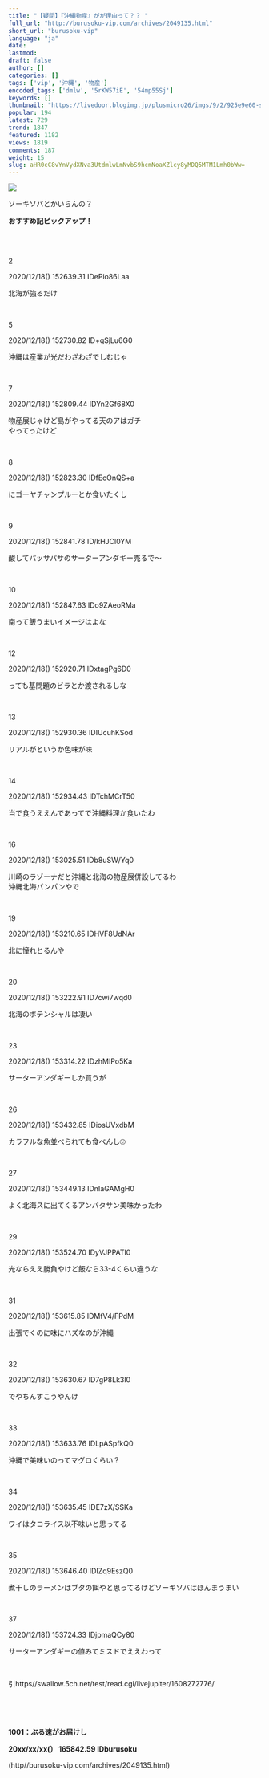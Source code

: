 ```yaml
---
title: "【疑問】『沖縄物産』がが理由って？？ "
full_url: "http://burusoku-vip.com/archives/2049135.html"
short_url: "burusoku-vip"
language: "ja"
date: 
lastmod: 
draft: false
author: []
categories: []
tags: ['vip', '沖縄', '物産']
encoded_tags: ['dmlw', '5rKW57iE', '54mp55Sj']
keywords: []
thumbnail: "https://livedoor.blogimg.jp/plusmicro26/imgs/9/2/925e9e60-s.png"
popular: 194
latest: 729
trend: 1847
featured: 1182
views: 1819
comments: 187
weight: 15
slug: aHR0cC8vYnVydXNva3UtdmlwLmNvbS9hcmNoaXZlcy8yMDQ5MTM1Lmh0bWw=
---
```


![](https://livedoor.blogimg.jp/plusmicro26/imgs/9/2/925e9e60-s.png)

<div><p>ソーキソバとかいらんの？</p><p><b>おすすめ記ピックアップ！</b></p> <p class='g-ad1'> </p> <p class='g-ad2'> </p> <p></p><br> <br><p>2 <p> 2020/12/18() 152639.31 IDePio86Laa</p></p><p> 北海が強るだけ </p><br> <p>5 <p> 2020/12/18() 152730.82 ID+qSjLu6G0</p></p><p> 沖縄は産業が光だわざわざでしむじゃ </p><br> <p>7 <p> 2020/12/18() 152809.44 IDYn2Gf68X0</p></p><p> 物産展じゃけど島がやってる天のアはガチ <br> やってったけど </p><br> <p>8 <p> 2020/12/18() 152823.30 IDfEcOnQS+a</p></p><p> にゴーヤチャンプルーとか食いたくし </p><br> <p>9 <p> 2020/12/18() 152841.78 ID/kHJCl0YM</p></p><p> 酸してパッサパサのサーターアンダギー売るで〜 </p><br> <p>10 <p> 2020/12/18() 152847.63 IDo9ZAeoRMa</p></p><p> 南って飯うまいイメージはよな </p><br> <p>12 <p> 2020/12/18() 152920.71 IDxtagPg6D0</p></p><p> っても基問題のビラとか渡されるしな </p><br> <p>13 <p> 2020/12/18() 152930.36 IDIUcuhKSod</p></p><p> リアルがというか色味が味 </p><br> <p>14 <p> 2020/12/18() 152934.43 IDTchMCrT50</p></p><p> 当で食うええんであってで沖縄料理か食いたわ </p><br> <p>16 <p> 2020/12/18() 153025.51 IDb8uSW/Yq0</p></p><p> 川崎のラゾーナだと沖縄と北海の物産展併設してるわ <br> 沖縄北海パンパンやで </p><br> <p>19 <p> 2020/12/18() 153210.65 IDHVF8UdNAr</p></p><p> 北に憧れとるんや </p><br> <p>20 <p> 2020/12/18() 153222.91 ID7cwi7wqd0</p></p><p> 北海のポテンシャルは凄い </p><br> <p>23 <p> 2020/12/18() 153314.22 IDzhMIPo5Ka</p></p><p> サーターアンダギーしか買うが </p><br> <p>26 <p> 2020/12/18() 153432.85 IDiosUVxdbM</p></p><p> カラフルな魚並べられても食べんし🙄 </p><br> <p>27 <p> 2020/12/18() 153449.13 IDnIaGAMgH0</p></p><p> よく北海スに出てくるアンバタサン美味かったわ </p><br> <p>29 <p> 2020/12/18() 153524.70 IDyVJPPATl0</p></p><p> 光ならええ勝負やけど飯なら33-4くらい違うな </p><br> <p>31 <p> 2020/12/18() 153615.85 IDMfV4/FPdM</p></p><p> 出張でくのに味にハズなのが沖縄 </p><br> <p>32 <p> 2020/12/18() 153630.67 ID7gP8Lk3l0</p></p><p> でやちんすこうやんけ </p><br> <p>33 <p> 2020/12/18() 153633.76 IDLpASpfkQ0</p></p><p> 沖縄で美味いのってマグロくらい？ </p><br> <p>34 <p> 2020/12/18() 153635.45 IDE7zX/SSKa</p></p><p> ワイはタコライス以不味いと思ってる </p><br> <p>35 <p> 2020/12/18() 153646.40 IDIZq9EszQ0</p></p><p> 煮干しのラーメンはブタの餌やと思ってるけどソーキソバはほんまうまい </p><br> <p>37 <p> 2020/12/18() 153724.33 IDjpmaQCy80</p></p><p> サーターアンダギーの値みてミスドでええわって </p><br> <p>引https//swallow.5ch.net/test/read.cgi/livejupiter/1608272776/</p> <br> <p id='csw_block'></p> <p id='divSP1'> </p> <br><p><b>1001：ぶる速がお届けし <p> 20xx/xx/xx(） 165842.59 IDburusoku</p></b></p> <p class='g-ad1'> </p> <p class='g-ad2'> </p> <p id='divSP'> </p> </div>

(http//burusoku-vip.com/archives/2049135.html)
